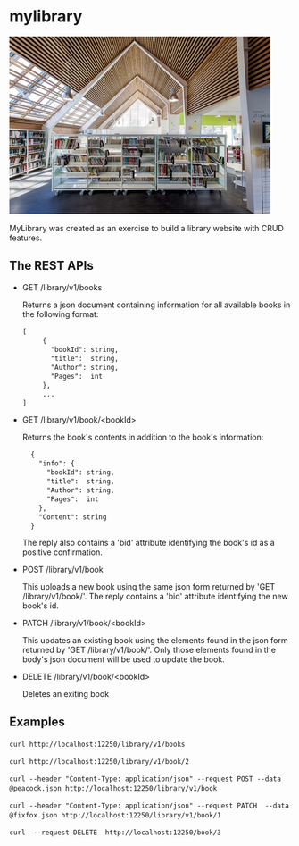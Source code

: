 # mylibrary
<img src="./library.jpg" alt="library" width="468" height="318">

MyLibrary was created as an exercise to build a library website with CRUD features.

## The REST APIs
+ GET /library/v1/books

  Returns a json document containing information for all available books in the following format:
  ```
  [
       {
         "bookId": string,
         "title":  string,
         "Author": string,
         "Pages":  int
       },
       ...
  ]
  ```
+ GET /library/v1/book/\<bookId\>

  Returns the book's contents in addition to the book's information:
  ```
    {
      "info": {
        "bookId": string,
        "title":  string,
        "Author": string,
        "Pages":  int
      },
      "Content": string
    }
    ```
  The reply also contains a 'bid' attribute identifying the book's id as a positive confirmation.
  
 + POST /library/v1/book
 
   This uploads a new book using the same json form returned by 'GET /library/v1/book/<bookId>'.
   The reply contains a 'bid' attribute identifying the new book's id.
   
 + PATCH /library/v1/book/\<bookId\>
 
   This updates an existing book using the elements found in the json form returned by 'GET /library/v1/book/<bookId>'.
   Only those elements found in the body's json document will be used to update the book.
   
 + DELETE /library/v1/book/\<bookId\>
 
   Deletes an exiting book

## Examples
```curl http://localhost:12250/library/v1/books```

```curl http://localhost:12250/library/v1/book/2```

```curl --header "Content-Type: application/json" --request POST --data @peacock.json http://localhost:12250/library/v1/book```

```curl --header "Content-Type: application/json" --request PATCH  --data @fixfox.json http://localhost:12250/library/v1/book/1```

```curl  --request DELETE  http://localhost:12250/book/3```

``````